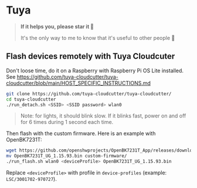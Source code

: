 # Tuya


> **If it helps you, please star it 🙏**
>
> It's the only way to me to know that it's useful to other people 🥰


## Flash devices remotely with Tuya Cloudcuter

Don't loose time, do it on a Raspberry with Raspberry Pi OS Lite installed.
See https://github.com/tuya-cloudcutter/tuya-cloudcutter/blob/main/HOST_SPECIFIC_INSTRUCTIONS.md

```bash
git clone https://github.com/tuya-cloudcutter/tuya-cloudcutter/
cd tuya-cloudcutter
./run_detach.sh <SSID> <SSID password> wlan0
```

> Note: for lights, it should blink slow. If it blinks fast, power on and off for 6 times during 1 second each time.


Then flash with the custom firmware. Here is an example with OpenBK7231T:
```bash
wget https://github.com/openshwprojects/OpenBK7231T_App/releases/download/1.15.93/OpenBK7231T_UG_1.15.93.bin
mv OpenBK7231T_UG_1.15.93.bin custom-firmware/
./run_flash.sh wlan0 <deviceProfile> OpenBK7231T_UG_1.15.93.bin
```
Replace `<deviceProfile>` with profile in `device-profiles` (example: `LSC/3001702-970727`).
